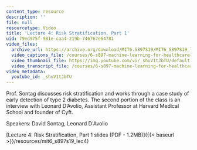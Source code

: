 ```yaml
---
content_type: resource
description: ''
file: null
resourcetype: Video
title: 'Lecture 4: Risk Stratification, Part 1'
uid: 79ed975f-981e-caa4-219b-746767e64781
video_files:
  archive_url: https://archive.org/download/MIT6.S897S19/MIT6_S897S19_lec04_300k.mp4
  video_captions_file: /courses/6-s897-machine-learning-for-healthcare-spring-2019/a99dad3f52c75c419b25f78c338c3884_shuV1tJbTU.vtt
  video_thumbnail_file: https://img.youtube.com/vi/_shuV1tJbTU/default.jpg
  video_transcript_file: /courses/6-s897-machine-learning-for-healthcare-spring-2019/abf883d89dd288449d681e30d767bf62_shuV1tJbTU.pdf
video_metadata:
  youtube_id: _shuV1tJbTU
---
```


Prof. Sontag discusses risk stratification and works through a case study of early detection of type 2 diabetes. The second portion of the class is an interview with Leonard D’Avolio, Assistant Professor at Harvard Medical School and founder of Cyft.

Speakers: David Sontag, Leonard D'Avolio

[Lecture 4: Risk Stratification, Part 1 slides (PDF - 1.2MB)]({{< baseurl >}}/resources/mit6_s897s19_lec4)